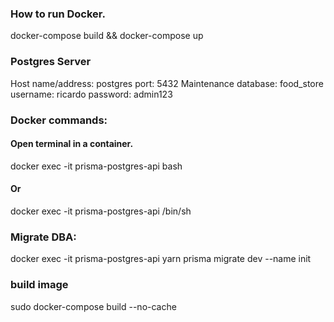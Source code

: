 ### How to run Docker.
docker-compose build && docker-compose up

### Postgres Server
Host name/address: postgres
port: 5432
Maintenance database: food_store 
username: ricardo
password: admin123

### Docker commands:
#### Open terminal in a container.
docker exec -it prisma-postgres-api bash
#### Or
docker exec -it prisma-postgres-api /bin/sh

### Migrate DBA:
docker exec -it prisma-postgres-api yarn prisma migrate dev --name init

### build image
sudo docker-compose build --no-cache
